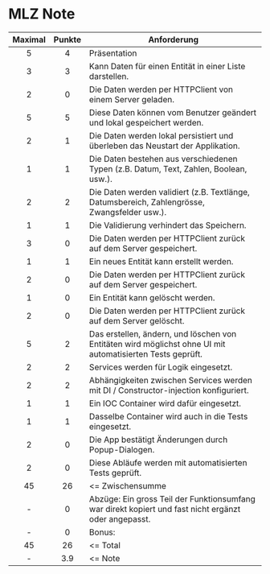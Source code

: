 # MLZ Note

| Maximal | Punkte | Anforderung                                                                                                |
| :-----: | :----: | ---------------------------------------------------------------------------------------------------------- |
|    5    |   4    | Präsentation                                                                                               |
|    3    |   3    | Kann Daten für einen Entität in einer Liste darstellen.                                                    |
|    2    |   0    | Die Daten werden per HTTPClient von einem Server geladen.                                                  |
|    5    |   5    | Diese Daten können vom Benutzer geändert und lokal gespeichert werden.                                     |
|    2    |   1    | Die Daten werden lokal persistiert und überleben das Neustart der Applikation.                             |
|    1    |   1    | Die Daten bestehen aus verschiedenen Typen (z.B. Datum, Text, Zahlen, Boolean, usw.).                      |
|    2    |   2    | Die Daten werden validiert (z.B. Textlänge, Datumsbereich, Zahlengrösse, Zwangsfelder usw.).               |
|    1    |   1    | Die Validierung verhindert das Speichern.                                                                  |
|    3    |   0    | Die Daten werden per HTTPClient zurück auf dem Server gespeichert.                                         |
|    1    |   1    | Ein neues Entität kann erstellt werden.                                                                    |
|    2    |   0    | Die Daten werden per HTTPClient zurück auf dem Server gespeichert.                                         |
|    1    |   0    | Ein Entität kann gelöscht werden.                                                                          |
|    2    |   0    | Die Daten werden per HTTPClient zurück auf dem Server gelöscht.                                            |
|    5    |   2    | Das erstellen, ändern, und löschen von Entitäten wird möglichst ohne UI mit automatisierten Tests geprüft. |
|    2    |   2    | Services werden für Logik eingesetzt.                                                                      |
|    2    |   2    | Abhängigkeiten zwischen Services werden mit DI / Constructor-injection konfiguriert.                       |
|    1    |   1    | Ein IOC Container wird dafür eingesetzt.                                                                   |
|    1    |   1    | Dasselbe Container wird auch in die Tests eingesetzt.                                                      |
|    2    |   0    | Die App bestätigt Änderungen durch Popup-Dialogen.                                                         |
|    2    |   0    | Diese Abläufe werden mit automatisierten Tests geprüft.                                                    |
|   45    |   26   | <= Zwischensumme                                                                                           |
|    -    |   0    | Abzüge: Ein gross Teil der Funktionsumfang war direkt kopiert und fast nicht ergänzt oder angepasst.       |
|    -    |   0    | Bonus:                                                                                                     |
|   45    |   26   | <= Total                                                                                                   |
|    -    |  3.9   | <= Note                                                                                                    |